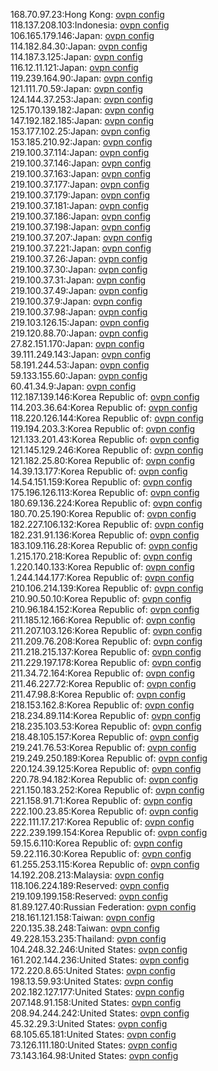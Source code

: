 168.70.97.23:Hong Kong: [ovpn config](vpn/168_70_97_23.ovpn)  
118.137.208.103:Indonesia: [ovpn config](vpn/118_137_208_103.ovpn)  
106.165.179.146:Japan: [ovpn config](vpn/106_165_179_146.ovpn)  
114.182.84.30:Japan: [ovpn config](vpn/114_182_84_30.ovpn)  
114.187.3.125:Japan: [ovpn config](vpn/114_187_3_125.ovpn)  
116.12.11.121:Japan: [ovpn config](vpn/116_12_11_121.ovpn)  
119.239.164.90:Japan: [ovpn config](vpn/119_239_164_90.ovpn)  
121.111.70.59:Japan: [ovpn config](vpn/121_111_70_59.ovpn)  
124.144.37.253:Japan: [ovpn config](vpn/124_144_37_253.ovpn)  
125.170.139.182:Japan: [ovpn config](vpn/125_170_139_182.ovpn)  
147.192.182.185:Japan: [ovpn config](vpn/147_192_182_185.ovpn)  
153.177.102.25:Japan: [ovpn config](vpn/153_177_102_25.ovpn)  
153.185.210.92:Japan: [ovpn config](vpn/153_185_210_92.ovpn)  
219.100.37.114:Japan: [ovpn config](vpn/219_100_37_114.ovpn)  
219.100.37.146:Japan: [ovpn config](vpn/219_100_37_146.ovpn)  
219.100.37.163:Japan: [ovpn config](vpn/219_100_37_163.ovpn)  
219.100.37.177:Japan: [ovpn config](vpn/219_100_37_177.ovpn)  
219.100.37.179:Japan: [ovpn config](vpn/219_100_37_179.ovpn)  
219.100.37.181:Japan: [ovpn config](vpn/219_100_37_181.ovpn)  
219.100.37.186:Japan: [ovpn config](vpn/219_100_37_186.ovpn)  
219.100.37.198:Japan: [ovpn config](vpn/219_100_37_198.ovpn)  
219.100.37.207:Japan: [ovpn config](vpn/219_100_37_207.ovpn)  
219.100.37.221:Japan: [ovpn config](vpn/219_100_37_221.ovpn)  
219.100.37.26:Japan: [ovpn config](vpn/219_100_37_26.ovpn)  
219.100.37.30:Japan: [ovpn config](vpn/219_100_37_30.ovpn)  
219.100.37.31:Japan: [ovpn config](vpn/219_100_37_31.ovpn)  
219.100.37.49:Japan: [ovpn config](vpn/219_100_37_49.ovpn)  
219.100.37.9:Japan: [ovpn config](vpn/219_100_37_9.ovpn)  
219.100.37.98:Japan: [ovpn config](vpn/219_100_37_98.ovpn)  
219.103.126.15:Japan: [ovpn config](vpn/219_103_126_15.ovpn)  
219.120.88.70:Japan: [ovpn config](vpn/219_120_88_70.ovpn)  
27.82.151.170:Japan: [ovpn config](vpn/27_82_151_170.ovpn)  
39.111.249.143:Japan: [ovpn config](vpn/39_111_249_143.ovpn)  
58.191.244.53:Japan: [ovpn config](vpn/58_191_244_53.ovpn)  
59.133.155.60:Japan: [ovpn config](vpn/59_133_155_60.ovpn)  
60.41.34.9:Japan: [ovpn config](vpn/60_41_34_9.ovpn)  
112.187.139.146:Korea Republic of: [ovpn config](vpn/112_187_139_146.ovpn)  
114.203.36.64:Korea Republic of: [ovpn config](vpn/114_203_36_64.ovpn)  
118.220.126.144:Korea Republic of: [ovpn config](vpn/118_220_126_144.ovpn)  
119.194.203.3:Korea Republic of: [ovpn config](vpn/119_194_203_3.ovpn)  
121.133.201.43:Korea Republic of: [ovpn config](vpn/121_133_201_43.ovpn)  
121.145.129.246:Korea Republic of: [ovpn config](vpn/121_145_129_246.ovpn)  
121.182.25.80:Korea Republic of: [ovpn config](vpn/121_182_25_80.ovpn)  
14.39.13.177:Korea Republic of: [ovpn config](vpn/14_39_13_177.ovpn)  
14.54.151.159:Korea Republic of: [ovpn config](vpn/14_54_151_159.ovpn)  
175.196.126.113:Korea Republic of: [ovpn config](vpn/175_196_126_113.ovpn)  
180.69.136.224:Korea Republic of: [ovpn config](vpn/180_69_136_224.ovpn)  
180.70.25.190:Korea Republic of: [ovpn config](vpn/180_70_25_190.ovpn)  
182.227.106.132:Korea Republic of: [ovpn config](vpn/182_227_106_132.ovpn)  
182.231.91.136:Korea Republic of: [ovpn config](vpn/182_231_91_136.ovpn)  
183.109.116.28:Korea Republic of: [ovpn config](vpn/183_109_116_28.ovpn)  
1.215.170.218:Korea Republic of: [ovpn config](vpn/1_215_170_218.ovpn)  
1.220.140.133:Korea Republic of: [ovpn config](vpn/1_220_140_133.ovpn)  
1.244.144.177:Korea Republic of: [ovpn config](vpn/1_244_144_177.ovpn)  
210.106.214.139:Korea Republic of: [ovpn config](vpn/210_106_214_139.ovpn)  
210.90.50.10:Korea Republic of: [ovpn config](vpn/210_90_50_10.ovpn)  
210.96.184.152:Korea Republic of: [ovpn config](vpn/210_96_184_152.ovpn)  
211.185.12.166:Korea Republic of: [ovpn config](vpn/211_185_12_166.ovpn)  
211.207.103.126:Korea Republic of: [ovpn config](vpn/211_207_103_126.ovpn)  
211.209.76.208:Korea Republic of: [ovpn config](vpn/211_209_76_208.ovpn)  
211.218.215.137:Korea Republic of: [ovpn config](vpn/211_218_215_137.ovpn)  
211.229.197.178:Korea Republic of: [ovpn config](vpn/211_229_197_178.ovpn)  
211.34.72.164:Korea Republic of: [ovpn config](vpn/211_34_72_164.ovpn)  
211.46.227.72:Korea Republic of: [ovpn config](vpn/211_46_227_72.ovpn)  
211.47.98.8:Korea Republic of: [ovpn config](vpn/211_47_98_8.ovpn)  
218.153.162.8:Korea Republic of: [ovpn config](vpn/218_153_162_8.ovpn)  
218.234.89.114:Korea Republic of: [ovpn config](vpn/218_234_89_114.ovpn)  
218.235.103.53:Korea Republic of: [ovpn config](vpn/218_235_103_53.ovpn)  
218.48.105.157:Korea Republic of: [ovpn config](vpn/218_48_105_157.ovpn)  
219.241.76.53:Korea Republic of: [ovpn config](vpn/219_241_76_53.ovpn)  
219.249.250.189:Korea Republic of: [ovpn config](vpn/219_249_250_189.ovpn)  
220.124.39.125:Korea Republic of: [ovpn config](vpn/220_124_39_125.ovpn)  
220.78.94.182:Korea Republic of: [ovpn config](vpn/220_78_94_182.ovpn)  
221.150.183.252:Korea Republic of: [ovpn config](vpn/221_150_183_252.ovpn)  
221.158.91.71:Korea Republic of: [ovpn config](vpn/221_158_91_71.ovpn)  
222.100.23.85:Korea Republic of: [ovpn config](vpn/222_100_23_85.ovpn)  
222.111.17.217:Korea Republic of: [ovpn config](vpn/222_111_17_217.ovpn)  
222.239.199.154:Korea Republic of: [ovpn config](vpn/222_239_199_154.ovpn)  
59.15.6.110:Korea Republic of: [ovpn config](vpn/59_15_6_110.ovpn)  
59.22.116.30:Korea Republic of: [ovpn config](vpn/59_22_116_30.ovpn)  
61.255.253.115:Korea Republic of: [ovpn config](vpn/61_255_253_115.ovpn)  
14.192.208.213:Malaysia: [ovpn config](vpn/14_192_208_213.ovpn)  
118.106.224.189:Reserved: [ovpn config](vpn/118_106_224_189.ovpn)  
219.109.199.158:Reserved: [ovpn config](vpn/219_109_199_158.ovpn)  
81.89.127.40:Russian Federation: [ovpn config](vpn/81_89_127_40.ovpn)  
218.161.121.158:Taiwan: [ovpn config](vpn/218_161_121_158.ovpn)  
220.135.38.248:Taiwan: [ovpn config](vpn/220_135_38_248.ovpn)  
49.228.153.235:Thailand: [ovpn config](vpn/49_228_153_235.ovpn)  
104.248.32.246:United States: [ovpn config](vpn/104_248_32_246.ovpn)  
161.202.144.236:United States: [ovpn config](vpn/161_202_144_236.ovpn)  
172.220.8.65:United States: [ovpn config](vpn/172_220_8_65.ovpn)  
198.13.59.93:United States: [ovpn config](vpn/198_13_59_93.ovpn)  
202.182.127.177:United States: [ovpn config](vpn/202_182_127_177.ovpn)  
207.148.91.158:United States: [ovpn config](vpn/207_148_91_158.ovpn)  
208.94.244.242:United States: [ovpn config](vpn/208_94_244_242.ovpn)  
45.32.29.3:United States: [ovpn config](vpn/45_32_29_3.ovpn)  
68.105.65.181:United States: [ovpn config](vpn/68_105_65_181.ovpn)  
73.126.111.180:United States: [ovpn config](vpn/73_126_111_180.ovpn)  
73.143.164.98:United States: [ovpn config](vpn/73_143_164_98.ovpn)  
